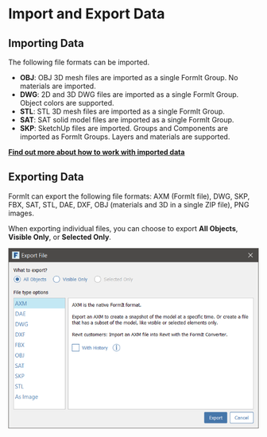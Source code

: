 # Import and Export Data

## Importing Data

The following file formats can be imported.

* **OBJ**: OBJ 3D mesh files are imported as a single FormIt Group. No materials are imported.
* **DWG**: 2D and 3D DWG files are imported as a single FormIt Group. Object colors are supported.
* **STL**:  STL 3D mesh files are imported as a single FormIt Group.
* **SAT**: SAT solid model files are imported as a single FormIt Group.
* **SKP**: SketchUp files are imported. Groups and Components are imported as FormIt Groups. Layers and materials are supported. 

[**Find out more about how to work with imported data**](../building-the-farnsworth-house/import-export-and-content-library.md)

## Exporting Data

FormIt can export the following file formats: AXM \(FormIt file\), DWG, SKP, FBX, SAT, STL, DAE, DXF, OBJ \(materials and 3D in a single ZIP file\), PNG images.

When exporting individual files, you can choose to export **All Objects**, **Visible Only**, or **Selected Only**.

![](../.gitbook/assets/export_window.png)

